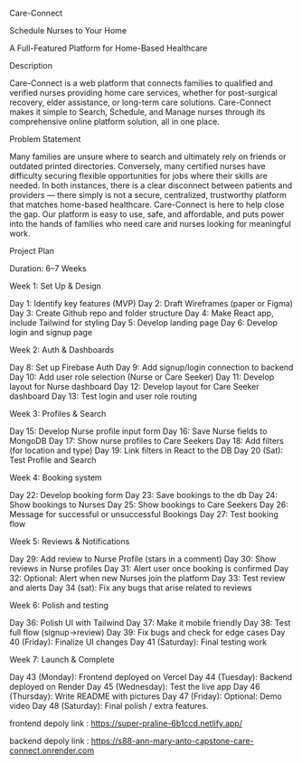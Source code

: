 Care-Connect

Schedule Nurses to Your Home

A Full-Featured Platform for Home-Based Healthcare

Description

Care-Connect is a web platform that connects families to qualified and verified nurses providing home care services, whether for post-surgical recovery, elder assistance, or long-term care solutions. Care-Connect makes it simple to Search, Schedule, and Manage nurses through its comprehensive online platform solution, all in one place.

Problem Statement

Many families are unsure where to search and ultimately rely on friends or outdated printed directories. Conversely, many certified nurses have difficulty securing flexible opportunities for jobs where their skills are needed. In both instances, there is a clear disconnect between patients and providers — there simply is not a secure, centralized, trustworthy platform that matches home-based healthcare. Care-Connect is here to help close the gap. Our platform is easy to use, safe, and affordable, and puts power into the hands of families who need care and nurses looking for meaningful work.

Project Plan


Duration: 6–7 Weeks


Week 1: Set Up & Design

Day 1: Identify key features (MVP) 
Day 2: Draft Wireframes (paper or Figma) 
Day 3: Create Github repo and folder structure 
Day 4: Make React app, include Tailwind for styling 
Day 5: Develop landing page
Day 6: Develop login and signup page

Week 2: Auth & Dashboards 

Day 8: Set up Firebase Auth
Day 9: Add signup/login connection to backend
Day 10: Add user role selection (Nurse or Care Seeker)
Day 11: Develop layout for Nurse dashboard 
Day 12: Develop layout for Care Seeker dashboard
Day 13: Test login and user role routing

Week 3: Profiles & Search

Day 15: Develop Nurse profile input form
Day 16: Save Nurse fields to MongoDB
Day 17: Show nurse profiles to Care Seekers
Day 18: Add filters (for location and type)
Day 19: Link filters in React to the DB
Day 20 (Sat): Test Profile and Search

Week 4: Booking system

Day 22: Develop booking form
Day 23: Save bookings to the db
Day 24: Show bookings to Nurses 
Day 25: Show bookings to Care Seekers
Day 26: Message for successful or unsuccessful Bookings
Day 27: Test booking flow

Week 5: Reviews & Notifications

Day 29: Add review to Nurse Profile (stars in a comment)
Day 30: Show reviews in Nurse profiles 
Day 31: Alert user once booking is confirmed 
Day 32: Optional: Alert when new Nurses join the platform
Day 33: Test review and alerts
Day 34 (sat): Fix any bugs that arise related to reviews

Week 6: Polish and testing 

Day 36: Polish UI with Tailwind 
Day 37: Make it mobile friendly
Day 38: Test full flow (signup→review)
Day 39: Fix bugs and check for edge cases
Day 40 (Friday): Finalize UI changes
Day 41 (Saturday): Final testing work

Week 7: Launch & Complete

Day 43 (Monday): Frontend deployed on Vercel
Day 44 (Tuesday): Backend deployed on Render
Day 45 (Wednesday): Test the live app
Day 46 (Thursday): Write README with pictures
Day 47 (Friday): Optional: Demo video
Day 48 (Saturday): Final polish / extra features.


frontend depoly link : https://super-praline-6b1ccd.netlify.app/

backend depoly link : https://s88-ann-mary-anto-capstone-care-connect.onrender.com